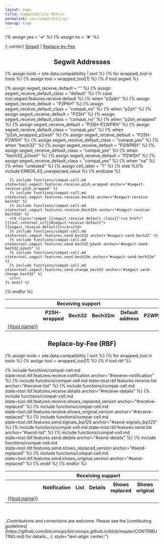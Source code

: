 ```yaml
---
layout: page
title: Compatibility Matrix
permalink: /en/compatibility/
nowrap: true
---
```

{% assign yes = '<span class="feature-yes"><strong>✓</strong></span>' %}
{% assign no = '<span class="feature-no"><strong>✕</strong></span>' %}
<style>
th, td { text-align: center; }
h1, h2, h3, h4, h5, h6 { text-align: center; }
</style>

{:.center}
[Segwit](#segwit-addresses) \| [Replace-by-Fee](#replace-by-fee-rbf)

## Segwit Addresses

<table class="compatibility">
  <tr>
    <th></th>
    <th colspan="3">Receiving support</th>
    <th colspan="6">Sending support</th>
  </tr>
  <tr>
    <th></th>
    <th>P2SH-wrapped</th>
    <th>Bech32</th>
    <th>Bech32m</th>
    <th>Default address</th>
    <th>P2WPKH</th>
    <th>P2WSH</th>
    <th>Bech32m</th>
    <th>Bech32 change</th>
  </tr>

{% assign tools = site.data.compatibility | sort %}
{% for wrapped_tool in tools %}
  {% assign tool = wrapped_tool[1] %}
    {% if tool.segwit %}
      <tr>
        <td><a href="{{tool.internal_url}}#segwit">{{tool.name}}</a></td>
      {% assign segwit_receive_default = "" %}
      {% assign segwit_receive_default_class = "default" %}
      {% case tool.segwit.features.receive.default %}
        {% when "p2pkh" %}
          {% assign segwit_receive_default = "P2PKH" %}
          {% assign segwit_receive_default_class = "compat_no" %}
        {% when "p2sh" %}
          {% assign segwit_receive_default = "P2SH" %}
          {% assign segwit_receive_default_class = "compat_no" %}
        {% when "p2sh_wrapped" %}
          {% assign segwit_receive_default = "P2SH-P2WPKH" %}
          {% assign segwit_receive_default_class = "compat_yes" %}
        {% when "p2sh_wrapped_p2wsh" %}
          {% assign segwit_receive_default = "P2SH-P2WSH" %}
          {% assign segwit_receive_default_class = "compat_yes" %}
        {% when "bech32" %}
          {% assign segwit_receive_default = "P2WPKH" %}
          {% assign segwit_receive_default_class = "compat_yes" %}
        {% when "bech32_p2wsh" %}
          {% assign segwit_receive_default = "P2WSH" %}
          {% assign segwit_receive_default_class = "compat_yes" %}
        {% when "na" %}
        {% when "untested" %}
          {% assign cell_label = "?" %}
        {% else %}{% include ERROR_43_unexpected_value %}
      {% endcase %}

      {% include functions/compat-cell.md state=tool.segwit.features.receive.p2sh_wrapped anchor="#segwit-receive-p2sh_wrapped" %}
      {% include functions/compat-cell.md state=tool.segwit.features.receive.bech32 anchor="#segwit-receive-bech32" %}
      {% include functions/compat-cell.md state=tool.segwit.features.receive.bech32m anchor="#segwit-receive-bech32m" %}
      <td class="compat {{segwit_receive_default_class}}"><a href="{{tool.internal_url}}#segwit-receive-default">{{segwit_receive_default}}</a></td>
      {% include functions/compat-cell.md state=tool.segwit.features.send.bech32 anchor="#segwit-send-bech32" %}
      {% include functions/compat-cell.md state=tool.segwit.features.send.bech32_p2wsh anchor="#segwit-send-bech32_p2wsh" %}
      {% include functions/compat-cell.md state=tool.segwit.features.send.bech32m anchor="#segwit-send-bech32m" %}
      {% include functions/compat-cell.md state=tool.segwit.features.send.change_bech32 anchor="#segwit-send-change_bech32" %}
      </tr>
    {% endif %}
{% endfor %}

</table>

## Replace-by-Fee (RBF)

<table class="compatibility">
  <tr>
    <th></th>
    <th colspan="5">Receiving support</th>
    <th colspan="5">Sending support</th>
  </tr>
  <tr>
    <th></th>
    <th>Notification</th>
    <th>List</th>
    <th>Details</th>
    <th>Shows replaced</th>
    <th>Shows original</th>
    <th>Signals BIP125</th>
    <th>List</th>
    <th>Details</th>
    <th>Shows replaced</th>
    <th>Shows original</th>
  </tr>

{% assign tools = site.data.compatibility | sort %}
{% for wrapped_tool in tools %}
  {% assign tool = wrapped_tool[1] %}
    {% if tool.rbf %}
      <tr>
        <td><a href="{{tool.internal_url}}#rbf">{{tool.name}}</a></td>
        {% include functions/compat-cell.md state=tool.rbf.features.receive.notification anchor="#receive-notification" %}
        {% include functions/compat-cell.md state=tool.rbf.features.receive.list anchor="#receive-list" %}
        {% include functions/compat-cell.md state=tool.rbf.features.receive.details anchor="#receive-details" %}
        {% include functions/compat-cell.md state=tool.rbf.features.receive.shows_replaced_version anchor="#receive-replaced" %}
        {% include functions/compat-cell.md state=tool.rbf.features.receive.shows_original_version anchor="#receive-replaced" %}
        {% include functions/compat-cell.md state=tool.rbf.features.send.signals_bip125 anchor="#send-signals_bip125" %}
        {% include functions/compat-cell.md state=tool.rbf.features.send.list anchor="#send-list" %}
        {% include functions/compat-cell.md state=tool.rbf.features.send.details anchor="#send-details" %}
        {% include functions/compat-cell.md state=tool.rbf.features.send.shows_replaced_version anchor="#send-replaced" %}
        {% include functions/compat-cell.md state=tool.rbf.features.send.shows_original_version anchor="#send-replaced" %}
      </tr>
    {% endif %}
{% endfor %}

</table>

<br/>
<br/>
_Contributions and corrections are welcome. Please see the [contibuting
guidelines](https://github.com/bitcoinops/bitcoinops.github.io/blob/master/CONTRIBUTING.md)
for details._
{: style="text-align: center;"}
